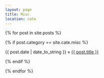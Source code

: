 ```yaml
---
layout: page
title: Misc
location: cate
---
```


<div class="posts">
  {% for post in site.posts %}
  
  {% if post.category == site.cate.misc %}
  <div class="post" style="margin: 0 0 1em 0;">
    <span class="post-date-horizon">{{ post.date | date_to_string }}</span>
	   »   
    <a class="post-title" href="{{ post.url }}">
        {{ post.title }}
    </a>
<!--
    {{ post.content }}
	{{ post.abstract }}
	 <hr>
-->
	

  </div>
  {% endif %}
  
  {% endfor %}
</div>
